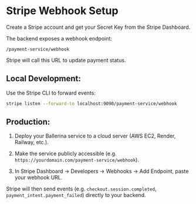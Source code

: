 # Stripe Webhook Setup

Create a Stripe account and get your Secret Key from the Stripe Dashboard.

The backend exposes a webhook endpoint:

```
/payment-service/webhook
```

Stripe will call this URL to update payment status.

## Local Development:

Use the Stripe CLI to forward events:

```bash
stripe listen --forward-to localhost:9090/payment-service/webhook
```

## Production:

1. Deploy your Ballerina service to a cloud server (AWS EC2, Render, Railway, etc.).

2. Make the service publicly accessible (e.g. `https://yourdomain.com/payment-service/webhook`).

3. In Stripe Dashboard → Developers → Webhooks → Add Endpoint, paste your webhook URL.

Stripe will then send events (e.g. `checkout.session.completed`, `payment_intent.payment_failed`) directly to your backend.
